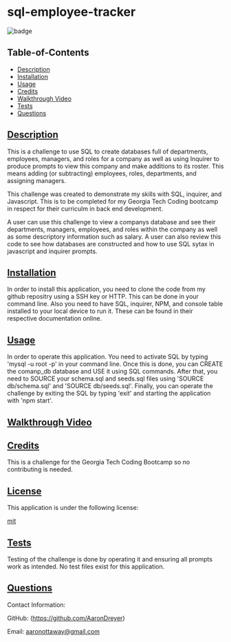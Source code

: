   # sql-employee-tracker

  ![badge](https://img.shields.io/badge/license-mit-blue)

  ## Table-of-Contents

  * [Description](#description)
  * [Installation](#installation)
  * [Usage](#usage)
  * [Credits](#credits)
  * [Walkthrough Video](#walkthrough-video)
  * [Tests](#tests)
  * [Questions](#questions)
  
  ## [Description](#table-of-contents)

  This is a challenge to use SQL to create databases full of departments, employees, managers, and roles for a company as well as using Inquirer to produce prompts to view this company and make additions to its roster. This means adding (or subtracting) employees, roles, departments, and assigning managers.

  This challenge was created to demonstrate my skills with SQL, inquirer, and Javascript. This is to be completed for my Georgia Tech Coding bootcamp in respect for their curriculm in back end development.

  A user can use this challenge to view a companys database and see their departments, managers, employees, and roles within the company as well as some descriptory information such as salary. A user can also review this code to see how databases are constructed and how to use SQL sytax in javascript and inquirer prompts.

  ## [Installation](#table-of-contents)

  In order to install this application, you need to clone the code from my github repositry using a SSH key or HTTP. This can be done in your command line. Also you need to have SQL, inquirer, NPM, and console table installed to your local device to run it. These can be found in their respective documentation online.

  ## [Usage](#table-of-contents)

  In order to operate this application. You need to activate SQL by typing 'mysql -u root -p' in your command line. Once this is done, you can CREATE the comanp_db database and USE it using SQL commands. After that, you need to SOURCE your schema.sql and seeds.sql files using 'SOURCE db/schema.sql' and 'SOURCE db/seeds.sql'. Finally, you can operate the challenge by exiting the SQL by typing 'exit' and starting the application with 'npm start'.

  ## [Walkthrough Video](#table-of-contents)

  
  
  ## [Credits](#table-of-contents)

  This is a challenge for the Georgia Tech Coding Bootcamp so no contributing is needed.

  
  ## [License](#table-of-contents)

  This application is under the following license:

  [mit](https://choosealicense.com/licenses/mit)
    
  
  ## [Tests](#table-of-contents)

  Testing of the challenge is done by operating it and ensuring all prompts work as intended. No test files exist for this application.

  ## [Questions](#table-of-contents)

  Contact Information:

  GitHub: (https://github.com/AaronDreyer)

  Email: aaronottaway@gmail.com
